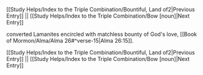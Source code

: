 [[Study Helps/Index to the Triple Combination/Bountiful, Land of2|Previous Entry]]  ||  [[Study Helps/Index to the Triple Combination/Bow [noun]|Next Entry]]

 converted Lamanites encircled with matchless bounty of God's love, [[Book of Mormon/Alma/Alma 26#^verse-15|Alma 26:15]].

[[Study Helps/Index to the Triple Combination/Bountiful, Land of2|Previous Entry]]  ||  [[Study Helps/Index to the Triple Combination/Bow [noun]|Next Entry]]